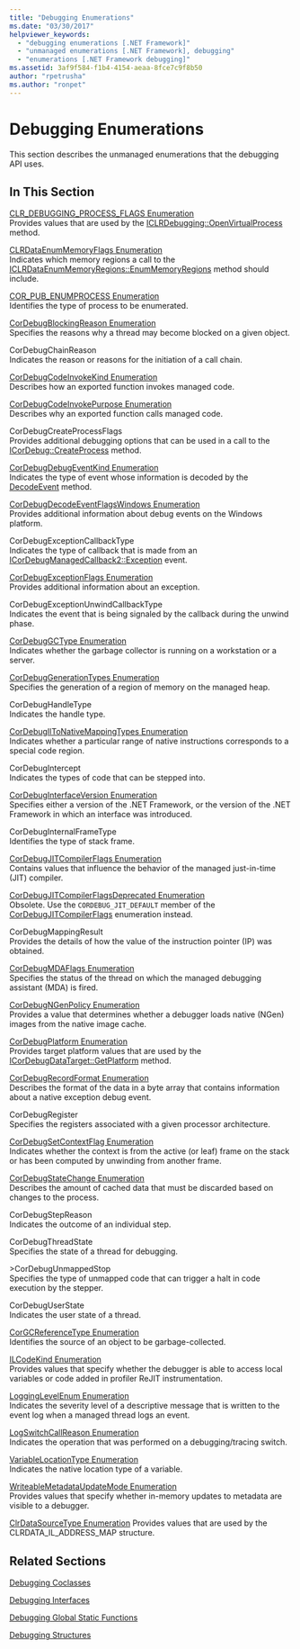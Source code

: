 ```yaml
---
title: "Debugging Enumerations"
ms.date: "03/30/2017"
helpviewer_keywords: 
  - "debugging enumerations [.NET Framework]"
  - "unmanaged enumerations [.NET Framework], debugging"
  - "enumerations [.NET Framework debugging]"
ms.assetid: 3af9f584-f1b4-4154-aeaa-8fce7c9f8b50
author: "rpetrusha"
ms.author: "ronpet"
---
```

# Debugging Enumerations
This section describes the unmanaged enumerations that the debugging API uses.  
  
## In This Section  
 [CLR_DEBUGGING_PROCESS_FLAGS Enumeration](../../../../docs/framework/unmanaged-api/debugging/clr-debugging-process-flags-enumeration.md)  
 Provides values that are used by the [ICLRDebugging::OpenVirtualProcess](../../../../docs/framework/unmanaged-api/debugging/iclrdebugging-openvirtualprocess-method.md) method.  
  
 [CLRDataEnumMemoryFlags Enumeration](../../../../docs/framework/unmanaged-api/debugging/clrdataenummemoryflags-enumeration.md)  
 Indicates which memory regions a call to the [ICLRDataEnumMemoryRegions::EnumMemoryRegions](../../../../docs/framework/unmanaged-api/debugging/iclrdataenummemoryregions-enummemoryregions-method.md) method should include.  
  
 [COR_PUB_ENUMPROCESS Enumeration](../../../../docs/framework/unmanaged-api/debugging/cor-pub-enumprocess-enumeration.md)  
 Identifies the type of process to be enumerated.  
  
 [CorDebugBlockingReason Enumeration](../../../../docs/framework/unmanaged-api/debugging/cordebugblockingreason-enumeration.md)  
 Specifies the reasons why a thread may become blocked on a given object.  
  
 CorDebugChainReason  
 Indicates the reason or reasons for the initiation of a call chain.  
  
 [CorDebugCodeInvokeKind Enumeration](../../../../docs/framework/unmanaged-api/debugging/cordebugcodeinvokekind-enumeration.md)  
 Describes how an exported function invokes managed code.  
  
 [CorDebugCodeInvokePurpose Enumeration](../../../../docs/framework/unmanaged-api/debugging/cordebugcodeinvokepurpose-enumeration.md)  
 Describes why an exported function calls managed code.  
  
 CorDebugCreateProcessFlags  
 Provides additional debugging options that can be used in a call to the [ICorDebug::CreateProcess](../../../../docs/framework/unmanaged-api/debugging/icordebug-createprocess-method.md) method.  
  
 [CorDebugDebugEventKind Enumeration](../../../../docs/framework/unmanaged-api/debugging/cordebugdebugeventkind-enumeration.md)  
 Indicates the type of event whose information is decoded by the [DecodeEvent](../../../../docs/framework/unmanaged-api/debugging/icordebugprocess6-decodeevent-method.md) method.  
  
 [CorDebugDecodeEventFlagsWindows Enumeration](../../../../docs/framework/unmanaged-api/debugging/cordebugdecodeeventflagswindows-enumeration.md)  
 Provides additional information about debug events on the Windows platform.  
  
 CorDebugExceptionCallbackType  
 Indicates the type of callback that is made from an [ICorDebugManagedCallback2::Exception](../../../../docs/framework/unmanaged-api/debugging/icordebugmanagedcallback2-exception-method.md) event.  
  
 [CorDebugExceptionFlags Enumeration](../../../../docs/framework/unmanaged-api/debugging/cordebugexceptionflags-enumeration.md)  
 Provides additional information about an exception.  
  
 CorDebugExceptionUnwindCallbackType  
 Indicates the event that is being signaled by the callback during the unwind phase.  
  
 [CorDebugGCType Enumeration](../../../../docs/framework/unmanaged-api/debugging/cordebuggctype-enumeration.md)  
 Indicates whether the garbage collector is running on a workstation or a server.  
  
 [CorDebugGenerationTypes Enumeration](../../../../docs/framework/unmanaged-api/debugging/cordebuggenerationtypes-enumeration.md)  
 Specifies the generation of a region of memory on the managed heap.  
  
 CorDebugHandleType  
 Indicates the handle type.  
  
 [CorDebugIlToNativeMappingTypes Enumeration](../../../../docs/framework/unmanaged-api/debugging/cordebugiltonativemappingtypes-enumeration.md)  
 Indicates whether a particular range of native instructions corresponds to a special code region.  
  
 CorDebugIntercept  
 Indicates the types of code that can be stepped into.  
  
 [CorDebugInterfaceVersion Enumeration](../../../../docs/framework/unmanaged-api/debugging/cordebuginterfaceversion-enumeration.md)  
 Specifies either a version of the .NET Framework, or the version of the .NET Framework in which an interface was introduced.  
  
 CorDebugInternalFrameType  
 Identifies the type of stack frame.  
  
 [CorDebugJITCompilerFlags Enumeration](../../../../docs/framework/unmanaged-api/debugging/cordebugjitcompilerflags-enumeration.md)  
 Contains values that influence the behavior of the managed just-in-time (JIT) compiler.  
  
 [CorDebugJITCompilerFlagsDeprecated Enumeration](../../../../docs/framework/unmanaged-api/debugging/cordebugjitcompilerflagsdeprecated-enumeration.md)  
 Obsolete. Use the `CORDEBUG_JIT_DEFAULT` member of the [CorDebugJITCompilerFlags](../../../../docs/framework/unmanaged-api/debugging/cordebugjitcompilerflags-enumeration.md) enumeration instead.  
  
 CorDebugMappingResult  
 Provides the details of how the value of the instruction pointer (IP) was obtained.  
  
 [CorDebugMDAFlags Enumeration](../../../../docs/framework/unmanaged-api/debugging/cordebugmdaflags-enumeration.md)  
 Specifies the status of the thread on which the managed debugging assistant (MDA) is fired.  
  
 [CorDebugNGenPolicy Enumeration](../../../../docs/framework/unmanaged-api/debugging/cordebugngenpolicy-enumeration.md)  
 Provides a value that determines whether a debugger loads native (NGen) images from the native image cache.  
  
 [CorDebugPlatform Enumeration](../../../../docs/framework/unmanaged-api/debugging/cordebugplatform-enumeration.md)  
 Provides target platform values that are used by the [ICorDebugDataTarget::GetPlatform](../../../../docs/framework/unmanaged-api/debugging/icordebugdatatarget-getplatform-method.md) method.  
  
 [CorDebugRecordFormat Enumeration](../../../../docs/framework/unmanaged-api/debugging/cordebugrecordformat-enumeration.md)  
 Describes the format of the data in a byte array that contains information about a native exception debug event.  
  
 CorDebugRegister  
 Specifies the registers associated with a given processor architecture.  
  
 [CorDebugSetContextFlag Enumeration](../../../../docs/framework/unmanaged-api/debugging/cordebugsetcontextflag-enumeration.md)  
 Indicates whether the context is from the active (or leaf) frame on the stack or has been computed by unwinding from another frame.  
  
 [CorDebugStateChange Enumeration](../../../../docs/framework/unmanaged-api/debugging/cordebugstatechange-enumeration.md)  
 Describes the amount of cached data that must be discarded based on changes to the process.  
  
 CorDebugStepReason  
 Indicates the outcome of an individual step.  
  
 CorDebugThreadState  
 Specifies the state of a thread for debugging.  
  
 \>CorDebugUnmappedStop  
 Specifies the type of unmapped code that can trigger a halt in code execution by the stepper.  
  
 CorDebugUserState  
 Indicates the user state of a thread.  
  
 [CorGCReferenceType Enumeration](../../../../docs/framework/unmanaged-api/debugging/corgcreferencetype-enumeration.md)  
 Identifies the source of an object to be garbage-collected.  
  
 [ILCodeKind Enumeration](../../../../docs/framework/unmanaged-api/debugging/ilcodekind-enumeration.md)  
 Provides values that specify whether the debugger is able to access local variables or code added in profiler ReJIT instrumentation.  
  
 [LoggingLevelEnum Enumeration](../../../../docs/framework/unmanaged-api/debugging/logginglevelenum-enumeration.md)  
 Indicates the severity level of a descriptive message that is written to the event log when a managed thread logs an event.  
  
 [LogSwitchCallReason Enumeration](../../../../docs/framework/unmanaged-api/debugging/logswitchcallreason-enumeration.md)  
 Indicates the operation that was performed on a debugging/tracing switch.  
  
 [VariableLocationType Enumeration](../../../../docs/framework/unmanaged-api/debugging/variablelocationtype-enumeration.md)  
 Indicates the native location type of a variable.  
  
 [WriteableMetadataUpdateMode Enumeration](../../../../docs/framework/unmanaged-api/debugging/writeablemetadataupdatemode-enumeration.md)  
 Provides values that specify whether in-memory updates to metadata are visible to a debugger. 

 [ClrDataSourceType Enumeration](../../../../docs/framework/unmanaged-api/debugging/clrdatasourcetype-enumeration.md)
 Provides values that are used by the CLRDATA_IL_ADDRESS_MAP structure.

## Related Sections  
 [Debugging Coclasses](../../../../docs/framework/unmanaged-api/debugging/debugging-coclasses.md)  
  
 [Debugging Interfaces](../../../../docs/framework/unmanaged-api/debugging/debugging-interfaces.md)  
  
 [Debugging Global Static Functions](../../../../docs/framework/unmanaged-api/debugging/debugging-global-static-functions.md)  
  
 [Debugging Structures](../../../../docs/framework/unmanaged-api/debugging/debugging-structures.md)
